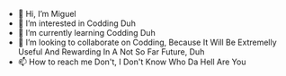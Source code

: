 - 👋 Hi, I’m Miguel
- 👀 I’m interested in Codding Duh
- 🌱 I’m currently learning Codding Duh
- 💞️ I’m looking to collaborate on Codding, Because It Will Be Extremelly Useful And Rewarding In A Not So Far Future, Duh
- 📫 How to reach me Don't, I Don't Know Who Da Hell Are You

<!---
IHackDevicesForFun/IHackDevicesForFun is a ✨ special ✨ repository because its `README.md` (this file) appears on your GitHub profile.
You can click the Preview link to take a look at your changes.
--->
